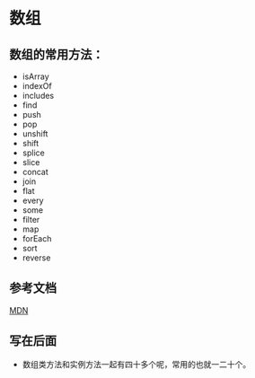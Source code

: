 # 数组

## 数组的常用方法：

- isArray
- indexOf
- includes
- find
- push
- pop
- unshift
- shift
- splice
- slice
- concat
- join
- flat
- every
- some
- filter
- map
- forEach
- sort
- reverse

## 参考文档

[MDN](https://developer.mozilla.org/en-US/docs/Web/JavaScript/Reference/Global_Objects/Array)

## 写在后面

- 数组类方法和实例方法一起有四十多个呢，常用的也就一二十个。
